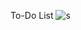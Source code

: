 To-Do List
![s](https://github.com/PariBainsla/To-Do-List/assets/153187084/b983a903-77c6-44b4-b9c6-fa8c38b427d2)
